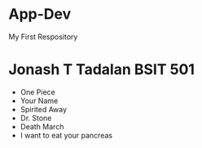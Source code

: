 # App-Dev
My First Respository

# Jonash T Tadalan BSIT 501
- One Piece
- Your Name
- Spirited Away
- Dr. Stone
- Death March
- I want to eat your pancreas


